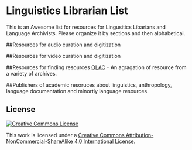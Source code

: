 # Linguistics Librarian List
This is an Awesome list for resources for Lingusitics Libarians and Language Archivists. Please organize it by sections and then alphabetical. 

##Resources for audio curation and digitization

##Resources for video curation and digitization

##Resources for finding resources
[OLAC](http://search.language-archives.org/index.html) - An agragation of resource from a variety of archives.

##Publishers of academic resoruces about linguistics, anthropology, language documentation and minortiy language resources.


## License

[![Creative Commons License](https://i.creativecommons.org/l/by-nc-sa/4.0/88x31.png)](http://creativecommons.org/licenses/by-nc-sa/4.0/)

This work is licensed under a [Creative Commons Attribution-NonCommercial-ShareAlike 4.0 International License](http://creativecommons.org/licenses/by-nc-sa/4.0/).
